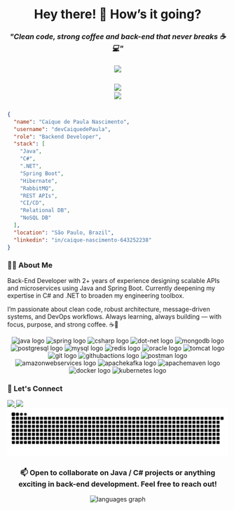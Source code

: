 <h1 align="center">Hey there! 👋 How’s it going?</h1>

<h3 align="center"><i>"Clean code, strong coffee and back-end that never breaks ☕💻"</i></h3>

###

###

<div align="center">
  <img src="https://visitor-badge.laobi.icu/badge?page_id=devCaiquedePaula.devCaiquedePaula&" />
</div>

###

<div align="center">
  <img height="200" src="https://media.giphy.com/media/v1.Y2lkPWVjZjA1ZTQ3eHdkcjhzbTdvejN0eTNmb2dnOWxkOWZ3bDF4d2ZpODNxaWp0cHhqNSZlcD12MV9naWZzX3JlbGF0ZWQmY3Q9Zw/fByehYIrOIzO8XolJK/giphy.gif" />
</div>

<div align="center">
  <img src="https://readme-typing-svg.demolab.com?font=Fira+Code&pause=1000&center=true&vCenter=true&width=500&lines=Back-End+Developer+%7C+Java+%2F+C%23+%2F+.NET;REST+APIs+%7C+Spring+Boot+%7C+RabbitMQ;Clean+Architecture+%7C+Always+Learning!" />
</div>

###

```json
{
  "name": "Caique de Paula Nascimento",
  "username": "devCaiquedePaula",
  "role": "Backend Developer",
  "stack": [
    "Java",
    "C#",
    ".NET",
    "Spring Boot",
    "Hibernate",
    "RabbitMQ",
    "REST APIs",
    "CI/CD",
    "Relational DB",
    "NoSQL DB"
  ],
  "location": "São Paulo, Brazil",
  "linkedin": "in/caique-nascimento-643252238"
}
```
### 👨‍💻 About Me

Back-End Developer with 2+ years of experience designing scalable APIs and microservices using Java and Spring Boot. Currently deepening my expertise in C# and .NET to broaden my engineering toolbox.

I’m passionate about clean code, robust architecture, message-driven systems, and DevOps workflows. Always learning, always building — with focus, purpose, and strong coffee. ☕🚀


<div align="center">
  <img src="https://skillicons.dev/icons?i=java" height="60" alt="java logo" />
  <img src="https://skillicons.dev/icons?i=spring" height="60" alt="spring logo" />
  <img src="https://skillicons.dev/icons?i=cs" height="60" alt="csharp logo" />
  <img src="https://skillicons.dev/icons?i=dotnet" height="60" alt="dot-net logo" />
  <img src="https://skillicons.dev/icons?i=mongodb" height="60" alt="mongodb logo" />
  <img src="https://cdn.jsdelivr.net/gh/devicons/devicon/icons/postgresql/postgresql-original.svg" height="60" alt="postgresql logo" />
  <img src="https://skillicons.dev/icons?i=mysql" height="60" alt="mysql logo" />
  <img src="https://skillicons.dev/icons?i=redis" height="60" alt="redis logo" />
  <img src="https://cdn.jsdelivr.net/gh/devicons/devicon/icons/oracle/oracle-original.svg" height="60" alt="oracle logo" />
  <img src="https://cdn.jsdelivr.net/gh/devicons/devicon/icons/tomcat/tomcat-original.svg" height="60" alt="tomcat logo" />
  <img src="https://skillicons.dev/icons?i=git" height="60" alt="git logo" />
  <img src="https://skillicons.dev/icons?i=githubactions" height="60" alt="githubactions logo"  />
  <img src="https://skillicons.dev/icons?i=postman" height="60" alt="postman logo" />
  <img src="https://skillicons.dev/icons?i=aws" height="60" alt="amazonwebservices logo" />
  <img src="https://skillicons.dev/icons?i=kafka" height="60" alt="apachekafka logo" />
  <img src="https://skillicons.dev/icons?i=maven" height="60" alt="apachemaven logo" />
  <img src="https://skillicons.dev/icons?i=docker" height="60" alt="docker logo" />
  <img src="https://skillicons.dev/icons?i=kubernetes" height="60" alt="kubernetes logo" />
</div>

### 💬 Let's Connect

<div align="left">
  <a href="https://www.linkedin.com/in/caique-nascimento-643252238" target="_blank">
    <img src="https://img.shields.io/badge/LinkedIn-blue?style=for-the-badge&logo=linkedin" />
  </a>
  <a href="mailto:caique.seuemail@gmail.com">
    <img src="https://img.shields.io/badge/Email-grey?style=for-the-badge&logo=gmail" />
  </a>
</div>

<picture>
  <source media="(prefers-color-scheme: dark)" srcset="https://raw.githubusercontent.com/devCaiquedePaula/devCaiquedePaula/output/pacman-contribution-graph-dark.svg">
  <source media="(prefers-color-scheme: light)" srcset="https://raw.githubusercontent.com/devCaiquedePaula/devCaiquedePaula/output/pacman-contribution-graph.svg">
  <img alt="pacman contribution graph" src="https://raw.githubusercontent.com/devCaiquedePaula/devCaiquedePaula/output/pacman-contribution-graph.svg">
</picture>

###

<h3 align="center">📫 Open to collaborate on Java / C# projects or anything exciting in back-end development. Feel free to reach out!</h3>

<div align="center">
  <img src="https://github-readme-stats.vercel.app/api/top-langs?username=devCaiquedePaula&locale=en&hide_title=false&layout=compact&card_width=320&langs_count=5&theme=dracula&hide_border=false&order=2" height="150" alt="languages graph" />
</div>

###
